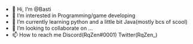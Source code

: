 - 👋 Hi, I’m @Basti
- 👀 I’m interested in Programming/game developing
- 🌱 I’m currently learning python and a little bit Java(mostly bcs of scool)
- 💞️ I’m looking to collaborate on ...
- 📫 How to reach me Discord(RqZen#0001) Twitter(RqZen_)

<!---
RqZen/RqZen is a ✨ special ✨ repository because its `README.md` (this file) appears on your GitHub profile.
You can click the Preview link to take a look at your changes.
--->
